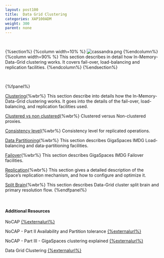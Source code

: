 ```yaml
---
layout: post100
title:  Data Grid Clustering
categories: XAP100ADM
weight: 300
parent: none
---
```


<br>

{%section%}
{%column width=10% %}
![cassandra.png](/attachment_files/subject/replication.png)
{%endcolumn%}
{%column width=90% %}
This section describes in detail how In-Memory-Data-Grid clustering works. It covers fail-over, load-balancing and replication facilities.
{%endcolumn%}
{%endsection%}




<br>


{%fpanel%}

[Clustering](data-grid-clustering-overview.html){%wbr%}
This section describe into details how the In-Memory-Data-Grid clustering works. It goes into the details of the fail-over, load-balancing, and replication facilities used.


[Clustered vs non clustered](clustered-vs-non-clustered-proxies.html){%wbr%}
Clustered versus Non-clustered proxies.

[Consistency level](consistency-level.html){%wbr%}
Consistency level for replicated operations.

[Data Partitioning](data-partitioning.html){%wbr%}
This section describes GigaSpaces IMDG Load-balancing and data-partitioning facilities.

[Failover](failover.html){%wbr%}
This section describes GigaSpaces IMDG Failover facilities.

[Replication](replication.html){%wbr%}
This section gives a detailed description of the Space’s replication mechanism, and how to configure and optimize it.

[Split Brain](split-brain-and-primary-resolution.html){%wbr%}
This section describes Data-Grid cluster split brain and primary resolution flow.
{%endfpanel%}

<br>

#### Additional Resources



NoCAP [{%externalurl%}](http://natishalom.typepad.com/nati_shaloms_blog/2010/10/nocap.html)

NoCAP - Part II Availability and Partition tolerance [{%externalurl%}](http://natishalom.typepad.com/nati_shaloms_blog/2010/11/nocap-part-ii-availability-and-partition-tolerance.html)

NoCAP - Part III - GigaSpaces clustering explained [{%externalurl%}](http://natishalom.typepad.com/nati_shaloms_blog/2010/11/nocap-part-iii-gigaspaces-clustering-explained.html)

Data Grid Clustering [{%externalurl%}](http://www.slideboom.com/presentations/615477/GigaSpaces_HA)



